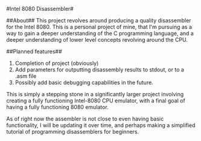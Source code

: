 #Intel 8080 Disassembler#

##About##
This project revolves around producing a quality disassembler for the Intel 8080. This is a personal project of mine, that I'm pursuing as a way to gain a deeper understanding of the C programming language, and a deeper understanding of lower level concepts revolving around the CPU. 


##Planned features##
1. Completion of project (obviously)
2. Add parameters for outputting disassembly results to stdout, or to a .asm file
3. Possibly add basic debugging capabilities in the future.

This is simply a stepping stone in a significantly larger project involving creating a fully functioning Intel-8080 CPU emulator, with a final goal of having a fully functioning 8080 emulator.

As of right now the assembler is not close to even having basic functionality, I will be updating it over time, and perhaps making a simplified tutorial of programming disassemblers for beginners. 
